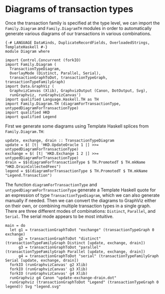 # Diagrams of transaction types

Once the transaction family is specified at the type level, we can import the `Family.Diagram` and `Family.DiagramTH`
modules in order to automatically generate various diagrams of our transactions in various combinations.

~~~ {.haskell}
{-# LANGUAGE DataKinds, DuplicateRecordFields, OverloadedStrings, TemplateHaskell #-}
module Diagram where

import Control.Concurrent (forkIO)
import Family.Diagram (
  TransactionTypeDiagram,
  OverlayMode (Distinct, Parallel, Serial),
  transactionGraphToDot, transactionTypeGraph, transactionTypeFamilyGraph)
import Data.GraphViz (
  GraphvizCanvas (Xlib), GraphvizOutput (Canon, DotOutput, Svg),
  runGraphviz, runGraphvizCanvas')
import qualified Language.Haskell.TH as TH
import Family.Diagram.TH (diagramForTransactionType, untypedDiagramForTransactionType)
import qualified HKD
import qualified Legend
~~~

First we generate some diagrams using Template Haskell splices from `Family.Diagram.TH`:

~~~ {.haskell}
update, exchange, drain :: TransactionTypeDiagram
update = $( [t| 'HKD.UpdateOracle 1 |] >>= untypedDiagramForTransactionType)
exchange = $( [t| 'HKD.Exchange 1 2 |] >>= untypedDiagramForTransactionType)
drain = $$(diagramForTransactionType $ TH.PromotedT $ TH.mkName "HKD.DrainCollectedFees")
legend = $$(diagramForTransactionType $ TH.PromotedT $ TH.mkName "Legend.Transaction")
~~~

The function `diagramForTransactionType` and `untypedDiagramForTransactionType` generate a Template Haskell quote for
an expression of type `TransactionTypeDiagram`, which we can also generate manually if needed. Then we can convert the
diagrams to GraphViz either on their own, or combining multiple transaction types in a single graph. There are three
different modes of combinations: `Distinct`, `Parallel`, and `Serial`. The serial mode appears to be most intuitive.

~~~ {.haskell}
main = do
  let g1 = transactionGraphToDot "exchange" (transactionTypeGraph 0 exchange)
      g2 = transactionGraphToDot "distinct" (transactionTypeFamilyGraph Distinct [update, exchange, drain])
      g3 = transactionGraphToDot "parallel" (transactionTypeFamilyGraph Parallel [update, exchange, drain])
      g4 = transactionGraphToDot "serial" (transactionTypeFamilyGraph Serial [update, exchange, drain])
  forkIO (runGraphvizCanvas' g2 Xlib)
  forkIO (runGraphvizCanvas' g3 Xlib)
  forkIO (runGraphvizCanvas' g4 Xlib)
  runGraphviz g4 Canon "update-exchange-drain.dot"
  runGraphviz (transactionGraphToDot "Legend" (transactionTypeGraph 0 legend)) Svg "legend.svg"
~~~
